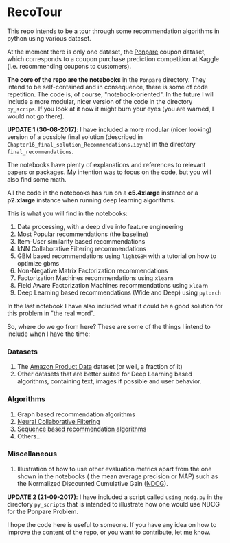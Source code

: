 # RecoTour

This repo intends to be a tour through some recommendation algorithms in
python using various dataset.

At the moment there is only one dataset, the
[Ponpare](https://www.kaggle.com/c/coupon-purchase-prediction) coupon dataset,
which corresponds to a coupon purchase prediction competition at Kaggle (i.e.
recommending coupons to customers).

**The core of the repo are the notebooks** in the  `Ponpare` directory. They
intend to be self-contained and in consequence, there is some of code
repetition. The code is, of course, "notebook-oriented". In the future I will
include a more modular, nicer version of the code in the directory
`py_scrips`. If you look at it now it might burn your eyes (you are warned, I
would not go there).

**UPDATE 1 (30-08-2017)**: I have included a more modular (nicer looking) version of a
possible final solution (described in
`Chapter16_final_solution_Recommendations.ipynb`) in the directory
`final_recommendations`.


The notebooks have plenty of explanations and references
to relevant papers or packages. My intention was to focus on the code, but you
will also find some math.

All the code in the notebooks has run on a **c5.4xlarge** instance or a **p2.xlarge** instance when running deep learning algorithms.

This is what you will find in the notebooks:

1. Data processing, with a deep dive into feature engineering
2. Most Popular recommendations (the baseline)
3. Item-User similarity based recommendations
4. kNN Collaborative Filtering recommendations
5. GBM based recommendations using `lightGBM` with a tutorial on how to optimize gbms
6. Non-Negative Matrix Factorization recommendations
7. Factorization Machines recommendations using `xlearn`
8. Field Aware Factorization Machines recommendations using `xlearn`
9. Deep Learning based recommendations (Wide and Deep) using `pytorch`

In the last notebook I have also included what it could be a good solution for
this problem in "the real word".

So, where do we go from here? These are some of the things I intend to include
when I have the time:

### Datasets

1. The [Amazon Product Data](http://jmcauley.ucsd.edu/data/amazon/) dataset (or well, a fraction of it)
2. Other datasets that are better suited for Deep Learning based algorithms,
containing text, images if possible and user behavior.

### Algorithms

1. Graph based recommendation algorithms
2. [Neural Collaborative Filtering](https://www.comp.nus.edu.sg/~xiangnan/papers/ncf.pdf)
3. [Sequence based recommendation algorithms](https://florianwilhelm.info/2018/08/multiplicative_LSTM_for_sequence_based_recos/)
4. Others...

### Miscellaneous

1. Illustration of how to use other evaluation metrics apart from the one
shown in the notebooks ( the mean average precision or MAP) such as the
Normalized Discounted Cumulative Gain
([NDCG](https://en.wikipedia.org/wiki/Discounted_cumulative_gain)).

**UPDATE 2 (21-09-2017)**: I have included a script called `using_ncdg.py` in the directory `py_scripts` that is intended to illustrate how one would use NDCG for the Ponpare Problem.

I hope the code here is useful to someone. If you have any idea on how to improve the content of the repo, or you want to contribute, let me know.